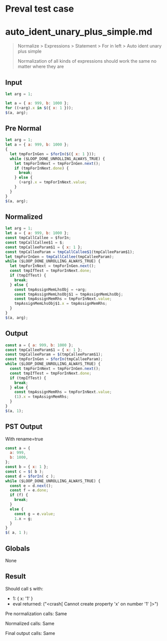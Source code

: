 # Preval test case

# auto_ident_unary_plus_simple.md

> Normalize > Expressions > Statement > For in left > Auto ident unary plus simple
>
> Normalization of all kinds of expressions should work the same no matter where they are

## Input

`````js filename=intro
let arg = 1;

let a = { a: 999, b: 1000 };
for ((+arg).x in $({ x: 1 }));
$(a, arg);
`````

## Pre Normal


`````js filename=intro
let arg = 1;
let a = { a: 999, b: 1000 };
{
  let tmpForInGen = $forIn($({ x: 1 }));
  while ($LOOP_DONE_UNROLLING_ALWAYS_TRUE) {
    let tmpForInNext = tmpForInGen.next();
    if (tmpForInNext.done) {
      break;
    } else {
      (+arg).x = tmpForInNext.value;
    }
  }
}
$(a, arg);
`````

## Normalized


`````js filename=intro
let arg = 1;
let a = { a: 999, b: 1000 };
const tmpCallCallee = $forIn;
const tmpCallCallee$1 = $;
const tmpCalleeParam$1 = { x: 1 };
const tmpCalleeParam = tmpCallCallee$1(tmpCalleeParam$1);
let tmpForInGen = tmpCallCallee(tmpCalleeParam);
while ($LOOP_DONE_UNROLLING_ALWAYS_TRUE) {
  let tmpForInNext = tmpForInGen.next();
  const tmpIfTest = tmpForInNext.done;
  if (tmpIfTest) {
    break;
  } else {
    const tmpAssignMemLhsObj = +arg;
    const tmpAssignMemLhsObj$1 = tmpAssignMemLhsObj;
    const tmpAssignMemRhs = tmpForInNext.value;
    tmpAssignMemLhsObj$1.x = tmpAssignMemRhs;
  }
}
$(a, arg);
`````

## Output


`````js filename=intro
const a = { a: 999, b: 1000 };
const tmpCalleeParam$1 = { x: 1 };
const tmpCalleeParam = $(tmpCalleeParam$1);
const tmpForInGen = $forIn(tmpCalleeParam);
while ($LOOP_DONE_UNROLLING_ALWAYS_TRUE) {
  const tmpForInNext = tmpForInGen.next();
  const tmpIfTest = tmpForInNext.done;
  if (tmpIfTest) {
    break;
  } else {
    const tmpAssignMemRhs = tmpForInNext.value;
    (1).x = tmpAssignMemRhs;
  }
}
$(a, 1);
`````

## PST Output

With rename=true

`````js filename=intro
const a = {
  a: 999,
  b: 1000,
};
const b = { x: 1 };
const c = $( b );
const d = $forIn( c );
while ($LOOP_DONE_UNROLLING_ALWAYS_TRUE) {
  const e = d.next();
  const f = e.done;
  if (f) {
    break;
  }
  else {
    const g = e.value;
    1.x = g;
  }
}
$( a, 1 );
`````

## Globals

None

## Result

Should call `$` with:
 - 1: { x: '1' }
 - eval returned: ("<crash[ Cannot create property 'x' on number '1' ]>")

Pre normalization calls: Same

Normalized calls: Same

Final output calls: Same
